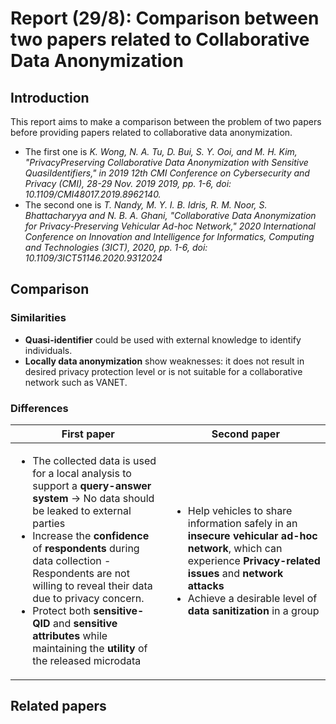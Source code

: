 # **Report (29/8): Comparison between two papers related to Collaborative Data Anonymization**
## **Introduction**
This report aims to make a comparison between the problem of two papers before providing papers related to collaborative data anonymization.
- The first one is _K. Wong, N. A. Tu, D. Bui, S. Y. Ooi, and M. H. Kim, "PrivacyPreserving Collaborative Data Anonymization with Sensitive QuasiIdentifiers," in 2019 12th CMI Conference on Cybersecurity and
Privacy (CMI), 28-29 Nov. 2019 2019, pp. 1-6, doi: 10.1109/CMI48017.2019.8962140._
- The second one is _T. Nandy, M. Y. I. B. Idris, R. M. Noor, S. Bhattacharyya and N. B. A. Ghani, "Collaborative Data Anonymization for Privacy-Preserving Vehicular Ad-hoc Network," 2020 International Conference on Innovation and Intelligence for Informatics, Computing and Technologies (3ICT), 2020, pp. 1-6, doi: 10.1109/3ICT51146.2020.9312024_
## **Comparison**
### **Similarities**
- **Quasi-identifier** could be used with external knowledge to identify individuals.
- **Locally data anonymization** show weaknesses: it does not result in desired privacy protection level or is not suitable for a collaborative network such as VANET.
### **Differences**

|First paper|Second paper|
|-|-|
|<ul><li>The collected data is used for a local analysis to support a **query-answer system** &#8594; No data should be leaked to external parties</li><li>Increase the **confidence** of **respondents** during data collection - Respondents are not willing to reveal their data due to privacy concern.</li><li> Protect both **sensitive-QID** and **sensitive attributes** while maintaining the **utility** of the released microdata</li></ul>|<ul><li>Help vehicles to share information safely in an **insecure vehicular ad-hoc network**, which can experience **Privacy-related issues** and **network attacks**</li><li>Achieve a desirable level of **data sanitization** in a group</li></ul>|

## **Related papers**
